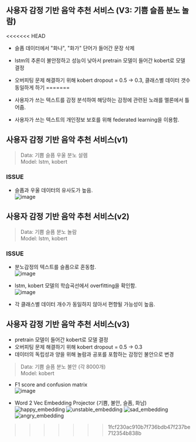 ## 사용자 감정 기반 음악 추천 서비스 (V3: 기쁨 슬픔 분노 놀람)

<<<<<<< HEAD
+ 슬픔 데이터에서 "화나", "화가" 단어가 들어간 문장 삭제
+ lstm의 추론이 불안정하고 성능이 낮아서 pretrain 모델이 들어간 kobert로 모델 결정
+ 오버피팅 문제 해결하기 위해 kobert dropout = 0.5 -> 0.3, 클래스별 데이터 갯수 동일하게 하기
=======
+ 사용자가 쓰는 텍스트를 감정 분석하여 해당하는 감정에 관련된 노래를 멜론에서 틀어줌.  

+ 사용자가 쓰는 텍스트의 개인정보 보호를 위해 federated learning을 이용함.    

## 사용자 감정 기반 음악 추천 서비스(v1)  
> Data: 기쁨 슬픔 우울 분노 설렘  
> Model: lstm, kobert  

### ISSUE
+ 슬픔과 우울 데이터의 유사도가 높음.  
![image](https://user-images.githubusercontent.com/44723287/98562749-bb4e5a80-22ed-11eb-8645-6dc8cad9f16a.png)

## 사용자 감정 기반 음악 추천 서비스(v2)
> Data: 기쁨 슬픔 분노 놀람  
> Model: lstm, kobert  

### ISSUE
+ 분노감정의 텍스트를 슬픔으로 혼동함.      
![image](https://user-images.githubusercontent.com/44723287/98563657-c6ee5100-22ee-11eb-9b4d-26bf513def28.png)  
  
+ lstm, kobert 모델의 학습곡선에서 overfitting을 확인함.   
![image](https://user-images.githubusercontent.com/44723287/98563580-afaf6380-22ee-11eb-8a31-4733eab6229f.png)  

+ 각 클래스별 데이터 개수가 동일하지 않아서 편향될 가능성이 높음.  

## 사용자 감정 기반 음악 추천 서비스(v3)
+ pretrain 모델이 들어간 kobert로 모델 결정  
+ 오버피팅 문제 해결하기 위해 kobert dropout = 0.5 -> 0.3  
+ 데이터의 독립성과 양을 위해 놀람과 공포를 포함하는 감정인 불안으로 변경  

> Data: 기쁨 슬픔 분노 불안 (각 8000개)  
> Model: kobert  

+ F1 score and confusion matrix  
![image](https://user-images.githubusercontent.com/44723287/98563822-fa30e000-22ee-11eb-9daf-1a0b64b985b3.png)

+ Word 2 Vec Embedding Projector (기쁨, 불안, 슬픔, 화남)   
![happy_embedding](https://user-images.githubusercontent.com/44723287/98563973-23517080-22ef-11eb-945f-c8e5572bb107.gif)
![unstable_embedding](https://user-images.githubusercontent.com/44723287/98563998-2a787e80-22ef-11eb-8eda-bcfe77b6336d.gif)
![sad_embedding](https://user-images.githubusercontent.com/44723287/98563990-277d8e00-22ef-11eb-9efa-a22ea40020cd.gif)
![angry_embedding](https://user-images.githubusercontent.com/44723287/98563943-1c2a6280-22ef-11eb-9822-afe97929d3f1.gif)
>>>>>>> 1fcf230ac910b7f736bdb47f237be712354b838b
